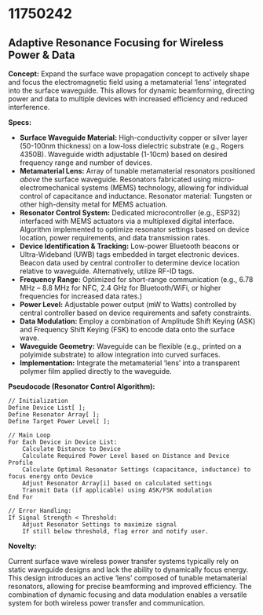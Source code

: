 # 11750242

## Adaptive Resonance Focusing for Wireless Power & Data

**Concept:** Expand the surface wave propagation concept to actively shape and focus the electromagnetic field using a metamaterial ‘lens’ integrated into the surface waveguide. This allows for dynamic beamforming, directing power and data to multiple devices with increased efficiency and reduced interference.

**Specs:**

*   **Surface Waveguide Material:** High-conductivity copper or silver layer (50-100nm thickness) on a low-loss dielectric substrate (e.g., Rogers 4350B). Waveguide width adjustable (1-10cm) based on desired frequency range and number of devices.
*   **Metamaterial Lens:** Array of tunable metamaterial resonators positioned *above* the surface waveguide. Resonators fabricated using micro-electromechanical systems (MEMS) technology, allowing for individual control of capacitance and inductance. Resonator material: Tungsten or other high-density metal for MEMS actuation.
*   **Resonator Control System:** Dedicated microcontroller (e.g., ESP32) interfaced with MEMS actuators via a multiplexed digital interface.  Algorithm implemented to optimize resonator settings based on device location, power requirements, and data transmission rates.
*   **Device Identification & Tracking:**  Low-power Bluetooth beacons or Ultra-Wideband (UWB) tags embedded in target electronic devices.  Beacon data used by central controller to determine device location relative to waveguide.  Alternatively, utilize RF-ID tags.
*   **Frequency Range:**  Optimized for short-range communication (e.g., 6.78 MHz – 8.8 MHz for NFC, 2.4 GHz for Bluetooth/WiFi, or higher frequencies for increased data rates.)
*   **Power Level:** Adjustable power output (mW to Watts) controlled by central controller based on device requirements and safety constraints.
*   **Data Modulation:** Employ a combination of Amplitude Shift Keying (ASK) and Frequency Shift Keying (FSK) to encode data onto the surface wave.
*   **Waveguide Geometry:**  Waveguide can be flexible (e.g., printed on a polyimide substrate) to allow integration into curved surfaces.
*   **Implementation:** Integrate the metamaterial ‘lens’ into a transparent polymer film applied directly to the waveguide.

**Pseudocode (Resonator Control Algorithm):**

```
// Initialization
Define Device List[ ];
Define Resonator Array[ ];
Define Target Power Level[ ];

// Main Loop
For Each Device in Device List:
    Calculate Distance to Device
    Calculate Required Power Level based on Distance and Device Profile
    Calculate Optimal Resonator Settings (capacitance, inductance) to focus energy onto Device
    Adjust Resonator Array[i] based on calculated settings
    Transmit Data (if applicable) using ASK/FSK modulation
End For

// Error Handling:
If Signal Strength < Threshold:
    Adjust Resonator Settings to maximize signal
    If still below threshold, flag error and notify user.
```

**Novelty:**

Current surface wave wireless power transfer systems typically rely on static waveguide designs and lack the ability to dynamically focus energy.  This design introduces an active ‘lens’ composed of tunable metamaterial resonators, allowing for precise beamforming and improved efficiency.  The combination of dynamic focusing and data modulation enables a versatile system for both wireless power transfer and communication.